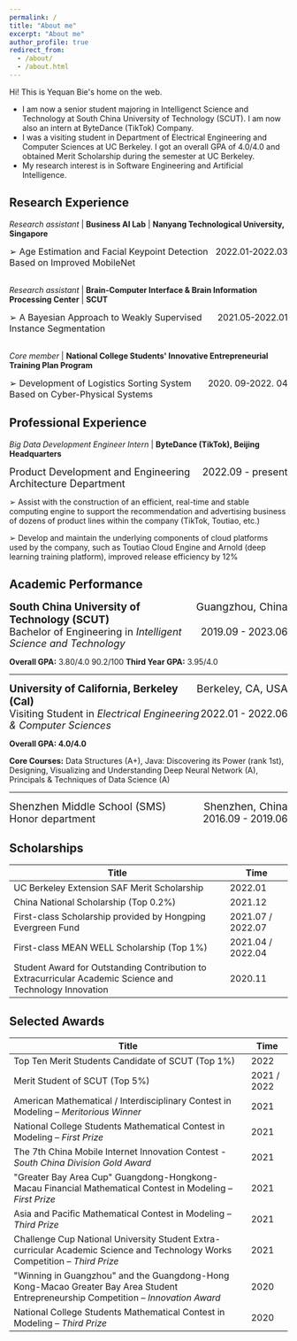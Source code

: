 ```yaml
---
permalink: /
title: "About me"
excerpt: "About me"
author_profile: true
redirect_from: 
  - /about/
  - /about.html
---
```




Hi! This is Yequan Bie's home on the web.



- I am now a senior student majoring in Intelligenct Science and Technology at South China University  of Technology (SCUT). I am now also an intern at ByteDance (TikTok) Company. 
- I was a visiting student in Department of Electrical Engineering and Computer Sciences at UC Berkeley. I got an overall GPA of 4.0/4.0 and obtained Merit Scholarship during the semester at UC Berkeley.
- My research interest is in Software Engineering and Artificial Intelligence.



## Research Experience

*Research assistant* &#124; **Business AI Lab** &#124; **Nanyang Technological University, Singapore**

<div style="font-size:16px"><span style="float:right">2022.01-2022.03</span>➢ Age Estimation and Facial Keypoint Detection Based on Improved MobileNet </div>

<br/>



*Research assistant* &#124; **Brain-Computer Interface & Brain Information Processing Center** &#124; **SCUT**

<div style="font-size:16px"><span style="float:right">2021.05-2022.01</span>➢ A Bayesian Approach to Weakly Supervised Instance Segmentation </div>

<br/>



*Core member* &#124; **National College Students' Innovative Entrepreneurial Training Plan Program**

<div style="font-size:16px"><span style="float:right">2020. 09-2022. 04</span>➢ Development of Logistics Sorting System Based on Cyber-Physical Systems </div>



## Professional Experience

*Big Data Development Engineer Intern* &#124; **ByteDance (TikTok), Beijing Headquarters**

<div style="font-size:18px"><span style="float:right">2022.09 - present</span>Product Development and Engineering Architecture Department </div>

➢ Assist with the construction of an efficient, real-time and stable computing engine to support the recommendation and advertising business of dozens of product lines within the company (TikTok, Toutiao, etc.)

➢ Develop and maintain the underlying components of cloud platforms used by the company, such as Toutiao Cloud Engine and Arnold (deep learning training platform), improved release efficiency by 12%



## Academic Performance

<div style="font-size:19px"><span style="float:right"> Guangzhou, China</span><b>South China University of Technology (SCUT)</b></div>

<div style="font-size:18px"><span style="float:right">2019.09 - 2023.06</span>Bachelor of Engineering in <i>Intelligent Science and Technology</i> </div>

**Overall GPA:** 3.80/4.0         90.2/100            **Third Year GPA:** 3.95/4.0 

------



<div style="font-size:19px"><span style="float:right"> Berkeley, CA, USA</span><b>University of California, Berkeley (Cal)</b></div>

<div style="font-size:18px"><span style="float:right">2022.01 - 2022.06</span>Visiting Student in <i>Electrical Engineering & Computer Sciences</i> </div>

**Overall GPA: 4.0/4.0** 

**Core Courses:** Data Structures (A+), Java: Discovering its Power (rank 1st), Designing, Visualizing and Understanding Deep Neural Network (A), Principals & Techniques of Data Science (A)

------



<div style="font-size:19px"><span style="float:right"> Shenzhen, China</span>Shenzhen Middle School (SMS)</div>

<div style="font-size:18px"><span style="float:right">2016.09 - 2019.06</span>Honor department </div>



## Scholarships

| Title                                                        | Time              |
| ------------------------------------------------------------ | ----------------- |
| UC Berkeley Extension SAF Merit Scholarship                  | 2022.01           |
| China National Scholarship (Top 0.2%)                        | 2021.12           |
| First-class Scholarship provided by Hongping Evergreen Fund  | 2021.07 / 2022.07 |
| First-class MEAN WELL Scholarship (Top 1%)                   | 2021.04 / 2022.04 |
| Student Award for Outstanding Contribution to Extracurricular Academic Science and Technology Innovation | 2020.11           |



## Selected Awards

| Title                                                        | Time        |
| ------------------------------------------------------------ | ----------- |
| Top Ten Merit Students Candidate of SCUT (Top 1%)            | 2022        |
| Merit Student of SCUT (Top 5%)                               | 2021 / 2022 |
| American Mathematical / Interdisciplinary Contest in Modeling – *Meritorious Winner* | 2021        |
| National College Students Mathematical Contest in Modeling – *First Prize* | 2021        |
| The 7th China Mobile Internet Innovation Contest - *South China Division Gold Award* | 2021        |
| "Greater Bay Area Cup" Guangdong-Hongkong-Macau Financial Mathematical Contest in Modeling – *First Prize* | 2021        |
| Asia and Pacific Mathematical Contest in Modeling – *Third Prize* | 2021        |
| Challenge Cup National University Student Extra-curricular Academic Science and Technology Works Competition – *Third Prize* | 2021        |
| "Winning in Guangzhou" and the Guangdong-Hong Kong-Macao Greater Bay Area Student Entrepreneurship Competition – *Innovation Award* | 2020        |
| National College Students Mathematical Contest in Modeling – *Third Prize* | 2020        |

